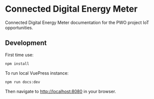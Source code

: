 # Connected Digital Energy Meter

Connected Digital Energy Meter documentation for the PWO project IoT opportunities.

## Development

First time use:

```bash
npm install
```

To run local VuePress instance:

```bash
npm run docs:dev
```

Then navigate to [http://localhost:8080](http://localhost:8080) in your browser.
